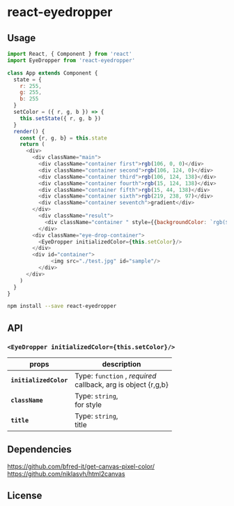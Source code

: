 # react-eyedropper



## Usage

```js
import React, { Component } from 'react'
import EyeDropper from 'react-eyedropper'

class App extends Component {
  state = {
    r: 255,
    g: 255,
    b: 255
  }
  setColor = ({ r, g, b }) => {
    this.setState({ r, g, b })
  }
  render() {
    const {r, g, b} = this.state
    return (
      <div>
        <div className="main">
          <div className="container first">rgb(106, 0, 0)</div>
          <div className="container second">rgb(106, 124, 0)</div>
          <div className="container third">rgb(106, 124, 138)</div>
          <div className="container fourth">rgb(15, 124, 138)</div>
          <div className="container fifth">rgb(15, 44, 138)</div>
          <div className="container sixth">rgb(219, 238, 97)</div>
          <div className="container seventch">gradient</div>
        </div>
          <div className="result">
            <div className="container " style={{backgroundColor: `rgb(${r}, ${g}, ${b})`}}>rgb({r}, {g}, {b})</div>
          </div>
        <div className="eye-drop-container">
          <EyeDropper initializedColor={this.setColor}/>
        </div>
        <div id="container">
		      <img src="./test.jpg" id="sample"/>
	      </div>
      </div>
    )
  }
}


```


```sh
npm install --save react-eyedropper
```
## API

### `<EyeDropper initializedColor={this.setColor}/>`

props | description
--- | ---
**`initializedColor`** | Type: `function` , *required* <br> callback, arg  is object  {r,g,b}
**`className`** | Type: `string`, <br> for style
**`title`** | Type: `string`, <br> title 



## Dependencies

https://github.com/bfred-it/get-canvas-pixel-color/
<br>
https://github.com/niklasvh/html2canvas

## License

